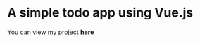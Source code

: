# A simple todo app using Vue.js

You can view my project <b><a href="https://todovueapp.netlify.app/" target="_blank">here</a><b>
